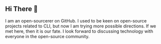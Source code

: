 ## Hi There 👋

I am an open-sourcerer on GitHub. I used to be keen on open-source projects related to CLI, but now I am trying more possible directions. If we met here, then it is our fate. I look forward to discussing technology with everyone in the open-source community.
